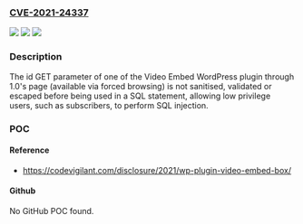 ### [CVE-2021-24337](https://cve.mitre.org/cgi-bin/cvename.cgi?name=CVE-2021-24337)
![](https://img.shields.io/static/v1?label=Product&message=Video%20Embed&color=blue)
![](https://img.shields.io/static/v1?label=Version&message=1.0%3C%3D%201.0%20&color=brighgreen)
![](https://img.shields.io/static/v1?label=Vulnerability&message=CWE-89%20SQL%20Injection&color=brighgreen)

### Description

The id GET parameter of one of the Video Embed WordPress plugin through 1.0's page (available via forced browsing) is not sanitised, validated or escaped before being used in a SQL statement, allowing low privilege users, such as subscribers, to perform SQL injection.

### POC

#### Reference
- https://codevigilant.com/disclosure/2021/wp-plugin-video-embed-box/

#### Github
No GitHub POC found.

